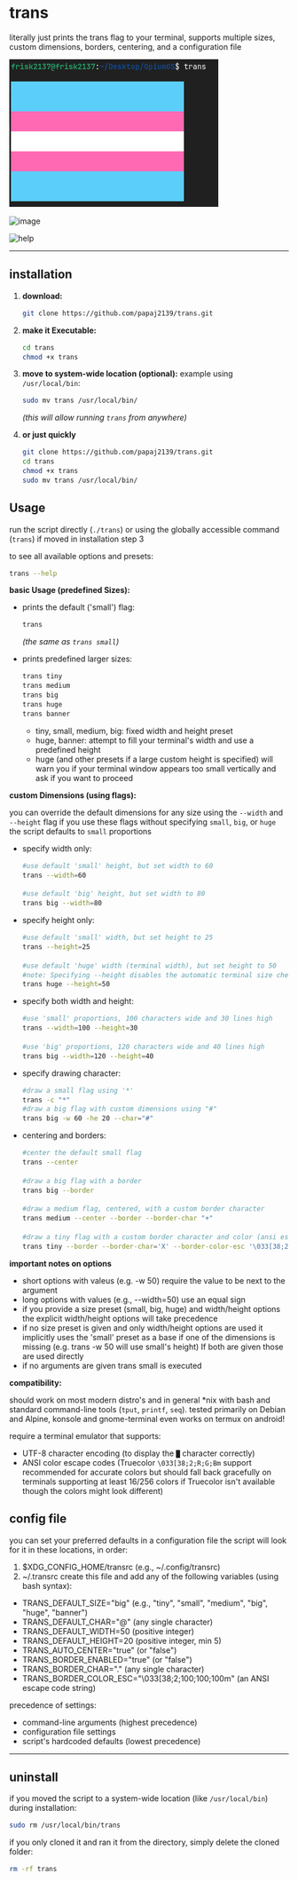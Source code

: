 # trans

literally just prints the trans flag to your terminal, supports multiple sizes, custom dimensions, borders, centering, and a configuration file

![trans](https://github.com/papaj2139/trans/blob/main/sc.png)

![image](https://github.com/user-attachments/assets/dca32fb7-3b88-4234-bb25-11b96ee99a85)

![help](https://github.com/user-attachments/assets/a95cdf1c-ab77-4933-a469-57f53fe784a0)


---

## installation

1.  **download:**
    ```bash
    git clone https://github.com/papaj2139/trans.git
    ```

2.  **make it Executable:**
    ```bash
    cd trans
    chmod +x trans
    ```

3.  **move to system-wide location (optional):**
    example using `/usr/local/bin`:
    ```bash
    sudo mv trans /usr/local/bin/
    ```
    *(this will allow running `trans` from anywhere)*

4. **or just quickly**
    ```bash
    git clone https://github.com/papaj2139/trans.git
    cd trans
    chmod +x trans
    sudo mv trans /usr/local/bin/
    ```

## Usage

run the script directly (`./trans`) or using the globally accessible command (`trans`) if moved in installation step 3

to see all available options and presets:
```bash
trans --help
```

**basic Usage (predefined Sizes):**

* prints the default ('small') flag:
    ```bash
    trans
    ```
    *(the same as `trans small`)*

* prints predefined larger sizes:
    ```bash
    trans tiny
    trans medium
    trans big
    trans huge
    trans banner
    ```
    * tiny, small, medium, big: fixed width and height preset
    * huge, banner: attempt to fill your terminal's width and use a predefined height
    * huge (and other presets if a large custom height is specified) will warn you if your terminal window appears too small vertically and ask if you want to proceed

**custom Dimensions (using flags):**

you can override the default dimensions for any size using the `--width` and `--height` flag if you use these flags without specifying `small`, `big`, or `huge` the script defaults to `small` proportions

* specify width only:
    ```bash
    #use default 'small' height, but set width to 60
    trans --width=60

    #use default 'big' height, but set width to 80
    trans big --width=80
    ```

* specify height only:
    ```bash
    #use default 'small' width, but set height to 25
    trans --height=25

    #use default 'huge' width (terminal width), but set height to 50
    #note: Specifying --height disables the automatic terminal size check for 'huge'
    trans huge --height=50
    ```

* specify both width and height:
    ```bash
    #use 'small' proportions, 100 characters wide and 30 lines high
    trans --width=100 --height=30

    #use 'big' proportions, 120 characters wide and 40 lines high
    trans big --width=120 --height=40
    ```

* specify drawing character:
    ```bash
    #draw a small flag using '*'
    trans -c "*"
    #draw a big flag with custom dimensions using "#"
    trans big -w 60 -he 20 --char="#"
    ```
* centering and borders:
    ```bash
    #center the default small flag
    trans --center
    
    #draw a big flag with a border
    trans big --border
    
    #draw a medium flag, centered, with a custom border character
    trans medium --center --border --border-char "+"
    
    #draw a tiny flag with a custom border character and color (ansi escape code)
    trans tiny --border --border-char='X' --border-color-esc '\033[38;2;255;255;0m'
    ```
**important notes on options**

* short options with valeus (e.g. -w 50) require the value to be next to the argument
* long options with values (e.g., --width=50) use an equal sign
* if you provide a size preset (small, big, huge) and width/height options the explicit width/height options will take precedence
* if no size preset is given and only width/height options are used it implicitly uses the 'small' preset as a base if one of the dimensions is missing (e.g. trans -w 50 will use small's height) If both are given those are used directly
* if no arguments are given trans small is executed

**compatibility:**

should work on most modern distro's and in general *nix with bash and standard command-line tools (`tput`, `printf`, `seq`). tested primarily on Debian and Alpine, konsole and gnome-terminal even works on termux on android!

require a terminal emulator that supports:
* UTF-8 character encoding (to display the `█` character correctly)
* ANSI color escape codes (Truecolor `\033[38;2;R;G;Bm` support recommended for accurate colors but should fall back gracefully on terminals supporting at least 16/256 colors if Truecolor isn't available though the colors might look different)

## config file
you can set your preferred defaults in a configuration file the script will look for it in these locations, in order:
1. $XDG_CONFIG_HOME/transrc (e.g., ~/.config/transrc)
2. ~/.transrc
create this file and add any of the following variables (using bash syntax):

* TRANS_DEFAULT_SIZE="big" (e.g., "tiny", "small", "medium", "big", "huge", "banner")
* TRANS_DEFAULT_CHAR="@" (any single character)
* TRANS_DEFAULT_WIDTH=50 (positive integer)
* TRANS_DEFAULT_HEIGHT=20 (positive integer, min 5)
* TRANS_AUTO_CENTER="true" (or "false")
* TRANS_BORDER_ENABLED="true" (or "false")
* TRANS_BORDER_CHAR="." (any single character)
* TRANS_BORDER_COLOR_ESC="\033[38;2;100;100;100m" (an ANSI escape code string)

precedence of settings:

* command-line arguments (highest precedence)
* configuration file settings
* script's hardcoded defaults (lowest precedence)

---

## uninstall

if you moved the script to a system-wide location (like `/usr/local/bin`) during installation:

```bash
sudo rm /usr/local/bin/trans
```

if you only cloned it and ran it from the directory, simply delete the cloned folder:

```bash
rm -rf trans
```
